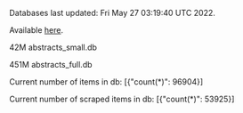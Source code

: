 Databases last updated: Fri May 27 03:19:40 UTC 2022. 

Available [here](https://github.com/cbeauhilton/ash-db/releases).


42M	abstracts_small.db

451M	abstracts_full.db

Current number of items in db:
[{"count(*)": 96904}]

Current number of scraped items in db:
[{"count(*)": 53925}]
